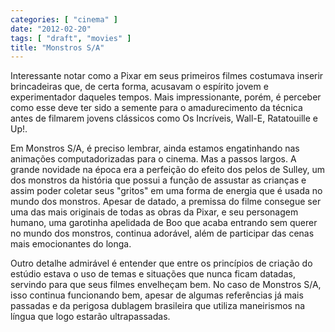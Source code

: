 ```yaml
---
categories: [ "cinema" ]
date: "2012-02-20"
tags: [ "draft", "movies" ]
title: "Monstros S/A"
---
```

Interessante notar como a Pixar em seus primeiros filmes costumava
inserir brincadeiras que, de certa forma, acusavam o espírito jovem e
experimentador daqueles tempos. Mais impressionante, porém, é perceber
como esse deve ter sido a semente para o amadurecimento da técnica antes
de filmarem jovens clássicos como Os Incríveis, Wall-E, Ratatouille
e Up!.

Em Monstros S/A, é preciso lembrar, ainda estamos engatinhando nas
animações computadorizadas para o cinema. Mas a passos largos. A grande
novidade na época era a perfeição do efeito dos pelos de Sulley, um
dos monstros da história que possui a função de assustar as crianças
e assim poder coletar seus "gritos" em uma forma de energia que é usada
no mundo dos monstros. Apesar de datado, a premissa do filme consegue
ser uma das mais originais de todas as obras da Pixar, e seu personagem
humano, uma garotinha apelidada de Boo que acaba entrando sem querer no
mundo dos monstros, continua adorável, além de participar das cenas
mais emocionantes do longa.

Outro detalhe admirável é entender que entre os princípios de criação
do estúdio estava o uso de temas e situações que nunca ficam datadas,
servindo para que seus filmes envelheçam bem. No caso de Monstros S/A,
isso continua funcionando bem, apesar de algumas referências já mais
passadas e da perigosa dublagem brasileira que utiliza maneirismos na
língua que logo estarão ultrapassadas.

